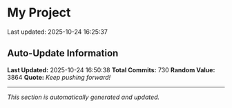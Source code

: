 # My Project


Last updated: 2025-10-24 16:25:37

































































































































































































































































































































































































































































































































































































































































































































































































































































































































































































































































































































































## Auto-Update Information

**Last Updated:** 2025-10-24 16:50:38
**Total Commits:** 730
**Random Value:** 3864
**Quote:** _Keep pushing forward!_

---
_This section is automatically generated and updated._